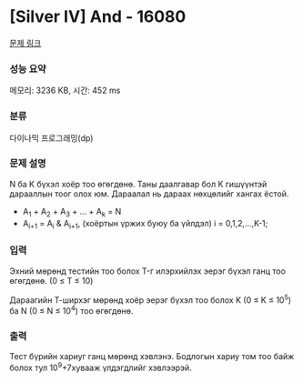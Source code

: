 # [Silver IV] And - 16080 

[문제 링크](https://www.acmicpc.net/problem/16080) 

### 성능 요약

메모리: 3236 KB, 시간: 452 ms

### 분류

다이나믹 프로그래밍(dp)

### 문제 설명

<p>N ба K бүхэл хоёр тоо өгөгдөнө. Таны даалгавар бол K гишүүнтэй дарааллын тоог олох юм. Дараалал нь дараах нөхцөлийг хангах ёстой. </p>

<ul>
	<li>A<sub>1</sub> + A<sub>2</sub> + A<sub>3</sub> + ... + A<sub>k</sub> = N</li>
	<li>A<sub>i+1</sub> = A<sub>i</sub> & A<sub>i+1</sub>, (хоёртын үржих буюу ба үйлдэл) i = 0,1,2,...,K-1;</li>
</ul>

### 입력 

 <p>Эхний мөрөнд тестийн тоо болох T-г илэрхийлэх эерэг бүхэл ганц тоо өгөгдөнө. (0 ≤ T ≤ 10)</p>

<p>Дараагийн Т-ширхэг мөрөнд хоёр эерэг бүхэл тоо болох K (0 ≤ K ≤ 10<sup>5</sup>) ба N (0 ≤ N ≤ 10<sup>4</sup>) тоо өгөгдөнө. </p>

### 출력 

 <p>Тест бүрийн хариуг ганц мөрөнд хэвлэнэ. Бодлогын хариу том тоо байж болох тул 10<sup>9</sup>+7хувааж үлдэгдлийг хэвлээрэй.</p>

